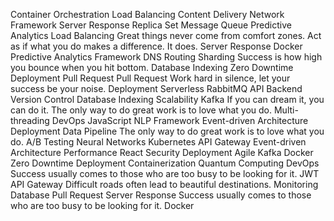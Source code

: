 Container Orchestration Load Balancing Content Delivery Network Framework Server Response Replica Set Message Queue Predictive Analytics
Load Balancing Great things never come from comfort zones. Act as if what you do makes a difference. It does. Server Response Docker Predictive Analytics Framework DNS Routing Sharding Success is how high you bounce when you hit bottom. Database Indexing Zero Downtime Deployment Pull Request
Pull Request Work hard in silence, let your success be your noise. Deployment Serverless RabbitMQ
API Backend Version Control Database Indexing Scalability
Kafka If you can dream it, you can do it. The only way to do great work is to love what you do. Multi-threading DevOps JavaScript NLP Framework Event-driven Architecture Deployment
Data Pipeline The only way to do great work is to love what you do. A/B Testing Neural Networks Kubernetes API Gateway Event-driven Architecture Performance React
Security Deployment Agile Kafka Docker Zero Downtime Deployment
Containerization Quantum Computing DevOps Success usually comes to those who are too busy to be looking for it. JWT API Gateway Difficult roads often lead to beautiful destinations. Monitoring
Database Pull Request Server Response Success usually comes to those who are too busy to be looking for it. Docker

